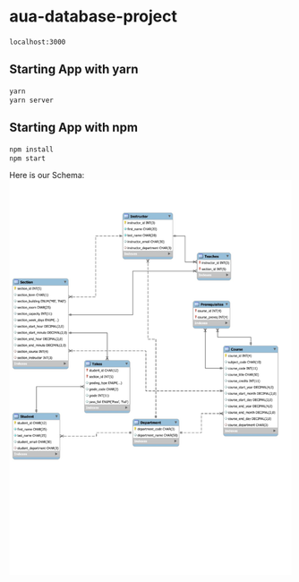 # aua-database-project

`localhost:3000`

## Starting App with yarn
```
yarn
yarn server
```

## Starting App with npm
```
npm install
npm start
```

Here is our Schema:
![Schema of DB](images/schema.jpg)

